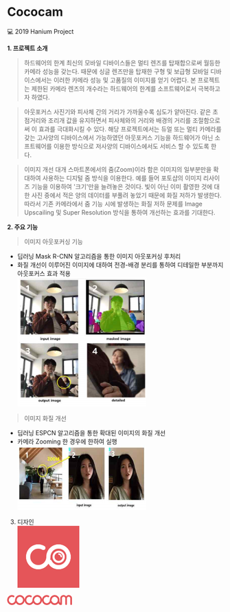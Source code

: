 # Cococam
:computer: 2019 Hanium Project 


**1. 프로젝트 소개**

> 하드웨어의 한계
최신의 모바일 디바이스들은 멀티 렌즈를 탑재합으로써 월등한 카메라 성능을 갖는다.
때문에 싱글 렌즈만을 탑재한 구형 및 보급형 모바일 디바이스에서는 이러한 카메라 성능 및 고품질의 이미지를 얻기 어렵다. 본 프로젝트는 제한된 카메라 렌즈의 개수라는 하드웨어의 한계를 소프트웨어로서 극복하고자 하였다.

> 아웃포커스
사진기와 피사체 간의 거리가 가까울수록 심도가 얕아진다. 같은 초점거리와 조리개 값을 유지하면서 피사체와의 거리와 배경의 거리를 조절함으로써 이 효과를 극대화시킬 수 있다. 해당 프로젝트에서는 듀얼 또는 멀티 카메라를 갖는 고사양의 디바이스에서 가능하였던 아웃포커스 기능을 하드웨어가 아닌 소프트웨어를 이용한 방식으로 저사양의 디바이스에서도 서비스 할 수 있도록 한다. 

> 이미지 개선
대개 스마트폰에서의 줌(Zoom)이라 함은 이미지의 일부분만을 확대하여 사용하는 디지털 줌 방식을 이용한다. 예를 들어 포토샵의 이미지 리사이즈 기능을 이용하여 '크기'만을 늘려놓은 것이다. 빛이 아닌 이미 촬영한 것에 대한 사진 중에서 적은 양의 데이터를 부풀려 놓았기 때문에 화질 저하가 발생한다. 
따라서 기존 카메라에서 줌 기능 시에 발생하는 화질 저하 문제를 Image Upscailing 및 Super Resolution 방식을 통하여 개선하는 효과를 기대한다.


**2. 주요 기능**
> 이미지 아웃포커싱 기능
+ 딥러닝 Mask R-CNN 알고리즘을 통한 이미지 아웃포커싱 후처리
+ 화질 개선이 이루어진 이미지에 대하여 전경-배경 분리를 통하여 디테일한 부분까지 아웃포커스 효과 적용 </br>
<img src="/Images/descriptions/outfocusing.png" width="300px" height="300px"/></img>

> 이미지 화질 개선
+ 딥러닝 ESPCN 알고리즘을 통한 확대된 이미지의 화질 개선
+ 카메라 Zooming 한 경우에 한하여 실행</br>
<img src="/Images/descriptions/upscailing.png" width="300px" height="150px"></img>


3. 디자인 </br>
<img src="/Images/app_icon1.png" width="30%" height="30%"></img>
<img src="/Images/full_logo_pk1.png" width="30%" height="10%"/>

